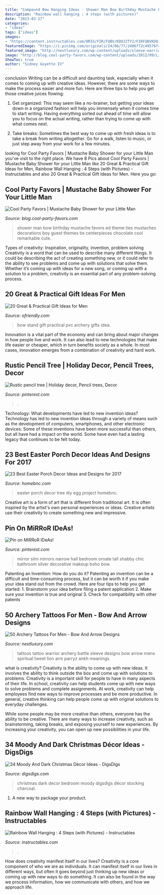```yaml
---
title: "Compound Bow Hanging Ideas - Shower Man Bow Birthday Mustache Favors Ed Theme Ties Mustaches Decorations Boy Guest Themes Tie Centerpieces Chocolate Cool Remarkable Cute"
description: "Rainbow wall hanging : 4 steps (with pictures)"
date: "2023-03-27"
categories:
- "ideas"
tags: ["ideas"]
images:
- "https://content.instructables.com/ORIG/FIR/FQBV/KDOJ2TY2/FIRFQBVKDOJ2TY2.jpg?auto=webp&amp;frame=1&amp;width=2100"
featuredImage: "https://i.pinimg.com/originals/24/06/77/2406772c49576f4b6f7ab787111a13e3.jpg"
featured_image: "http://nextluxury.com/wp-content/uploads/sleeve-warrior-battle-archery-mens-tattoos.jpg"
image: "http://blog.cool-party-favors.com/wp-content/uploads/2012/09/Little-Man-Baby-Shower-Ideas3.jpg"
ShowToc: true
author: "Sidney Goyette IV"
---
```



conclusion
Writing can be a difficult and daunting task, especially when it comes to coming up with creative ideas. However, there are some ways to make the process easier and more fun. Here are three tips to help you get those creative juices flowing:
1. Get organized: This may seem like a no-brainer, but getting your ideas down in a organized fashion will help you immensely when it comes time to start writing. Having everything sorted out ahead of time will allow you to focus on the actual writing, rather than trying to come up with what comes next.

2. Take breaks: Sometimes the best way to come up with fresh ideas is to take a break from writing altogether. Go for a walk, listen to music, or just step away from your work for a few minutes.

	

		
looking for Cool Party Favors | Mustache Baby Shower for your Little Man you've visit to the right place. We have 8 Pics about Cool Party Favors | Mustache Baby Shower for your Little Man like 20 Great &amp; Practical Gift Ideas for Men, Rainbow Wall Hanging : 4 Steps (with Pictures) - Instructables and also 20 Great &amp; Practical Gift Ideas for Men. Here you go:
		
    
## Cool Party Favors | Mustache Baby Shower For Your Little Man

<img loading=lazy src="http://blog.cool-party-favors.com/wp-content/uploads/2012/09/Little-Man-Baby-Shower-Ideas3.jpg" onerror="this.onerror=null;this.src='https://tse3.mm.bing.net/th?id=OIP.7q7WZe8j-nNuNi4-ON7PWQHaLH&amp;pid=15.1';" alt="Cool Party Favors | Mustache Baby Shower for your Little Man">

_Source: blog.cool-party-favors.com_

>shower man bow birthday mustache favors ed theme ties mustaches decorations boy guest themes tie centerpieces chocolate cool remarkable cute. 

	

Types of creativity: Inspiration, originality, invention, problem solving
Creativity is a word that can be used to describe many different things. It could be describing the act of creating something new, or it could refer to the ability to see problems and come up with solutions that solve them. Whether it’s coming up with ideas for a new song, or coming up with a solution to a problem, creativity is an essential part of any problem-solving process.

    
## 20 Great &amp; Practical Gift Ideas For Men

<img loading=lazy src="https://ofriendly.com/wp-content/uploads/2016/11/gifts-for-men/2-gifts-for-men.jpg" onerror="this.onerror=null;this.src='https://tse2.mm.bing.net/th?id=OIP.ZFu4fM_SDfjoXMM8VE-qAgHaLJ&amp;pid=15.1';" alt="20 Great &amp; Practical Gift Ideas for Men">

_Source: ofriendly.com_

>bow stand gift practical pvc archery gifts idea. 

	

Innovation is a vital part of the economy and can bring about major changes in how people live and work. It can also lead to new technologies that make life easier or cheaper, which in turn benefits society as a whole. In most cases, innovation emerges from a combination of creativity and hard work.

    
## Rustic Pencil Tree | Holiday Decor, Pencil Trees, Decor

<img loading=lazy src="https://i.pinimg.com/originals/24/06/77/2406772c49576f4b6f7ab787111a13e3.jpg" onerror="this.onerror=null;this.src='https://tse4.mm.bing.net/th?id=OIP.OstLujmUSPN0_fL_mvBtfQHaRc&amp;pid=15.1';" alt="Rustic pencil tree | Holiday decor, Pencil trees, Decor">

_Source: pinterest.com_

>. 

	

Technology: What developments have led to new invention ideas?
Technology has led to new invention ideas through a variety of means such as the development of computers, smartphones, and other electronic devices. Some of these inventions have been more successful than others, but all have had a impact on the world. Some have even had a lasting legacy that continues to be felt today.

    
## 23 Best Easter Porch Decor Ideas And Designs For 2017

<img loading=lazy src="https://cdn.homebnc.com/homeimg/2017/01/03-easter-porch-decor-ideas-homebnc.jpg" onerror="this.onerror=null;this.src='https://tse1.mm.bing.net/th?id=OIP.yQHkZO5f9b_q0Vmi1Rh_fgHaLJ&amp;pid=15.1';" alt="23 Best Easter Porch Decor Ideas and Designs for 2017">

_Source: homebnc.com_

>easter porch decor tree diy egg project homebnc. 

	

Creative art is a form of art that is different from traditional art. It is often inspired by the artist's own personal experiences or ideas. Creative artists use their creativity to create something new and impressive.

    
## Pin On MiRRoR IDeAs!

<img loading=lazy src="https://i.pinimg.com/736x/ca/92/10/ca921001de799c295fa92f5a88b9d3b3--bedroom-mirrors-mirror-ideas.jpg" onerror="this.onerror=null;this.src='https://tse4.mm.bing.net/th?id=OIP.pp7HDmFMEsW_aaufo6twPgHaJ3&amp;pid=15.1';" alt="Pin on MiRRoR IDeAs!">

_Source: pinterest.com_

>mirror slim mirrors narrow hall bedroom ornate tall shabby chic bathroom silver decorative makeup boho bow. 

	

Patenting an Invention: How do you do it?
Patenting an invention can be a difficult and time-consuming process, but it can be worth it if you make your idea stand out from the crowd. Here are four tips to help you get started: 1. Brainstorm your idea before filing a patent application 
2. Make sure your invention is true and original 
3. Check for compatibility with other patents 

    
## 50 Archery Tattoos For Men - Bow And Arrow Designs

<img loading=lazy src="http://nextluxury.com/wp-content/uploads/sleeve-warrior-battle-archery-mens-tattoos.jpg" onerror="this.onerror=null;this.src='https://tse4.mm.bing.net/th?id=OIP.EcdCyOJUIgZDig7rqBeNZQHaFh&amp;pid=15.1';" alt="50 Archery Tattoos For Men - Bow And Arrow Designs">

_Source: nextluxury.com_

>tattoos tattoo warrior archery battle sleeve designs bow arrow mens spiritual tweet lion arm parryz ankh meanings. 

	

what is creativity?
Creativity is the ability to come up with new ideas. It involves the ability to think outside the box and come up with solutions to problems.
Creativity is a important skill for people to have in many aspects of their life. In school, creativity can help students come up with new ways to solve problems and complete assignments. At work, creativity can help employees find new ways to improve processes and be more productive. In general, creative thinking can help people come up with original solutions to everyday challenges.

While some people may be more creative than others, everyone has the ability to be creative. There are many ways to increase creativity, such as brainstorming, taking breaks, and exposing yourself to new experiences. By increasing your creativity, you can open up new possibilities in your life.

    
## 34 Moody And Dark Christmas Décor Ideas - DigsDigs

<img loading=lazy src="https://www.digsdigs.com/photos/2016/11/13-dark-christmas-bedroom-decor-with-metallic-ornaments.jpg" onerror="this.onerror=null;this.src='https://tse1.mm.bing.net/th?id=OIP.2YkBCqAOQXB_HjQuQXNvBQHaLC&amp;pid=15.1';" alt="34 Moody And Dark Christmas Décor Ideas - DigsDigs">

_Source: digsdigs.com_

>christmas dark decor bedroom moody digsdigs décor stocking charcoal. 

	

1. A new way to package your product.

    
## Rainbow Wall Hanging : 4 Steps (with Pictures) - Instructables

<img loading=lazy src="https://content.instructables.com/ORIG/FIR/FQBV/KDOJ2TY2/FIRFQBVKDOJ2TY2.jpg?auto=webp&amp;frame=1&amp;width=2100" onerror="this.onerror=null;this.src='https://tse1.mm.bing.net/th?id=OIP.PHcuGL18xco4AlCjbmrKQAHaGK&amp;pid=15.1';" alt="Rainbow Wall Hanging : 4 Steps (with Pictures) - Instructables">

_Source: instructables.com_

>. 

	

How does creativity manifest itself in our lives?
Creativity is a core component of who we are as individuals. It can manifest itself in our lives in different ways, but often it goes beyond just thinking up new ideas or coming up with new ways to do something. It can also be found in the way we process information, how we communicate with others, and how we approach life.

